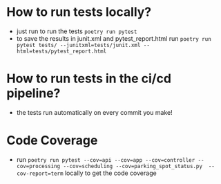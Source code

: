 

# How to run tests locally?
- just run to run the tests `poetry run pytest`
- to save the results in junit.xml and pytest_report.html run `poetry run pytest tests/ --junitxml=tests/junit.xml --html=tests/pytest_report.html`

# How to run tests in the ci/cd pipeline?
- the tests run automatically on every commit you make!

# Code Coverage
- run `poetry run pytest --cov=api --cov=app --cov=controller --cov=processing --cov=scheduling --cov=parking_spot_status.py  --cov-report=term` locally to get the code coverage